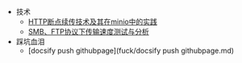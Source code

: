 - 技术
  - [HTTP断点续传技术及其在minio中的实践](report/HTTP_Range/HTTP_Range)
  - [SMB、FTP协议下传输速度测试与分析](report/SMBvsFTP/SMBvsFTP.md)
- 踩坑血泪
  - [docsify push githubpage](fuck/docsify push githubpage.md)